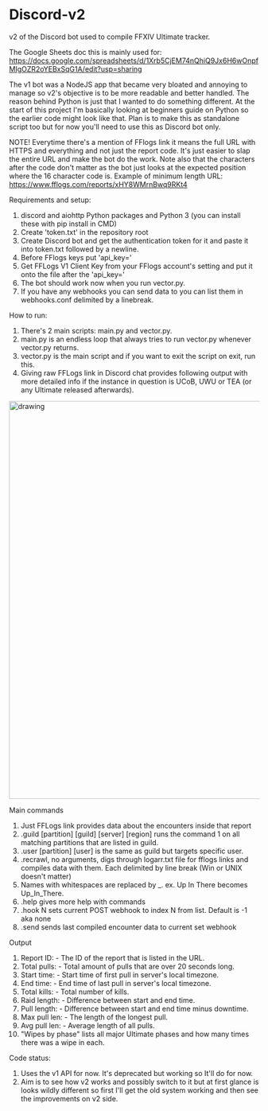# Discord-v2
v2 of the Discord bot used to compile FFXIV Ultimate tracker.

The Google Sheets doc this is mainly used for:
https://docs.google.com/spreadsheets/d/1Xrb5CjEM74nQhiQ9Jx6H6wOnpfMIgOZR2oYEBxSqG1A/edit?usp=sharing

The v1 bot was a NodeJS app that became very bloated and annoying to manage so v2's objective is to be more readable and better handled. The reason behind Python is just that I wanted to do something different. At the start of this project I'm basically looking at beginners guide on Python so the earlier code might look like that.
Plan is to make this as standalone script too but for now you'll need to use this as Discord bot only.

NOTE! Everytime there's a mention of FFlogs link it means the full URL with HTTPS and everything and not just the report code. It's just easier to slap the entire URL and make the bot do the work. Note also that the characters after the code don't matter as the bot just looks at the expected position where the 16 character code is.
Example of minimum length URL: https://www.fflogs.com/reports/xHY8WMrnBwq9RKt4

Requirements and setup:
1. discord and aiohttp Python packages and Python 3 (you can install these with pip install in CMD)
2. Create 'token.txt' in the repository root
3. Create Discord bot and get the authentication token for it and paste it into token.txt followed by a newline.
4. Before FFlogs keys put 'api_key='
5. Get FFLogs V1 Client Key from your FFlogs account's setting and put it onto the file after the 'api_key='
6. The bot should work now when you run vector.py.
7. If you have any webhooks you can send data to you can list them in webhooks.conf delimited by a linebreak.

How to run:
1. There's 2 main scripts: main.py and vector.py.
2. main.py is an endless loop that always tries to run vector.py whenever vector.py returns.
3. vector.py is the main script and if you want to exit the script on exit, run this.
4. Giving raw FFLogs link in Discord chat provides following output with more detailed info if the instance in question is UCoB, UWU or TEA (or any Ultimate released afterwards).
<img src="https://cdn.discordapp.com/attachments/587267707293007872/767436134451904613/unknown.png" alt="drawing" width="800"/>

Main commands
1. Just FFLogs link provides data about the encounters inside that report
2. .guild [partition] [guild] [server] [region] runs the command 1 on all matching partitions that are listed in guild.
3. .user [partition] [user] is the same as guild but targets specific user.
4. .recrawl, no arguments, digs through logarr.txt file for fflogs links and compiles data with them. Each delimited by line break (Win or UNIX doesn't matter)
5. Names with whitespaces are replaced by _. ex. Up In There becomes Up_In_There.
6. .help gives more help with commands
7. .hook N sets current POST webhook to index N from list. Default is -1 aka none
8. .send sends last compiled encounter data to current set webhook

Output
1. Report ID:      - The ID of the report that is listed in the URL.
2. Total pulls:    - Total amount of pulls that are over 20 seconds long.
3. Start time:     - Start time of first pull in server's local timezone.
4. End time:       - End time of last pull in server's local timezone.
5. Total kills:    - Total number of kills.
6. Raid length:    - Difference between start and end time.
7. Pull length:    - Difference between start and end time minus downtime.
8. Max pull len:   - The length of the longest pull.
9. Avg pull len:   - Average length of all pulls.
10. "Wipes by phase" lists all major Ultimate phases and how many times there was a wipe in each.

Code status:
1. Uses the v1 API for now. It's deprecated but working so It'll do for now.
2. Aim is to see how v2 works and possibly switch to it but at first glance is looks wildly different so first I'll get the old system working and then see the improvements on v2 side.
